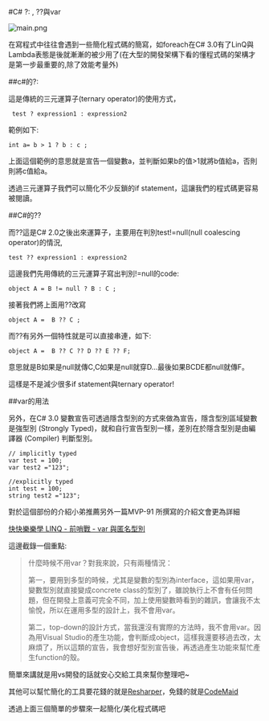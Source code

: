 #C# ?: , ??與var

![main.png](https://dl.dropboxusercontent.com/u/20925528/%E6%8A%80%E8%A1%93Blog/blogs/20140505/main.JPG)

在寫程式中往往會遇到一些簡化程式碼的簡寫，如foreach在C# 3.0有了LinQ與Lambda表態是後就漸漸的被少用了(在大型的開發架構下看的懂程式碼的架構才是第一步最重要的,除了效能考量外)

##c#的?:

這是傳統的三元運算子(ternary operator)的使用方式，

     test ? expression1 : expression2

範例如下:

	int a= b > 1 ? b : c ;

上面這個範例的意思就是宣告一個變數a，並判斷如果b的值>1就將b值給a，否則則將c值給a。

透過三元運算子我們可以簡化不少反鎖的if statement，這讓我們的程式碼更容易被閱讀。

##C#的??

而??這是C# 2.0之後出來運算子，主要用在判別test!=null(null coalescing operator)的情況,

	test ?? expression1 : expression2

這邊我們先用傳統的三元運算子寫出判別!=null的code:

	object A = B != null ? B : C ;

接著我們將上面用??改寫
	
	object A =  B ?? C ;

而??有另外一個特性就是可以直接串連，如下:

	object A =  B ?? C ?? D ?? E ?? F;

意思就是B如果是null就傳C,C如果是null就穿D...最後如果BCDE都null就傳F。

這樣是不是減少很多if statement與ternary operator!

##var的用法

另外，在C# 3.0 變數宣告可透過隱含型別的方式來做為宣告，隱含型別區域變數是強型別 (Strongly Typed)，就和自行宣告型別一樣，差別在於隱含型別是由編譯器 (Compiler) 判斷型別。
	
	// implicitly typed
	var test = 100; 
	var test2 ="123";	
	
	//explicitly typed
	int test = 100; 
	string test2 ="123";

對於這個部份的介紹小弟推薦另外一篇MVP-91 所撰寫的介紹文會更為詳細

[快快樂樂學 LINQ - 前哨戰 - var 與匿名型別](http://msdn.microsoft.com/zh-tw/library/dn467616.aspx)

這邊截錄一個重點:

> 什麼時候不用var？對我來說，只有兩種情況：
> 
> 第一，要用到多型的時候，尤其是變數的型別為interface，這如果用var，變數型別就直接變成concrete class的型別了，雖說執行上不會有任何問題，但在開發上意義可完全不同，加上使用變數時看到的雜訊，會讓我不太愉悅，所以在運用多型的設計上，我不會用var。
> 
> 第二，top-down的設計方式，當我還沒有實際的方法時，我不會用var。因為用Visual Studio的產生功能，會判斷成object，這樣我還要移過去改，太麻煩了，所以這類的宣告，我會想好型別宣告後，再透過產生功能來幫忙產生function的殼。

簡單來講就是用vs開發的話就安心交給工具來幫你整理吧~

其他可以幫忙簡化的工具要花錢的就是[Resharper](http://www.jetbrains.com/resharper/)，免錢的就是[CodeMaid](http://visualstudiogallery.msdn.microsoft.com/76293c4d-8c16-4f4a-aee6-21f83a571496)

透過上面三個簡單的步驟來一起簡化/美化程式碼吧